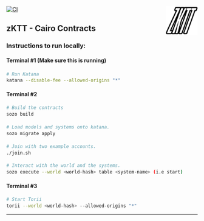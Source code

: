 <a href="https://zktable.top"><img src="assets/zktt_transparent.png" alt="zkTT logo" align="right" style="width:84px;"></a>

[![CI](https://github.com/webisoftSoftware/zktt/actions/workflows/test.yaml/badge.svg)](https://github.com/webisoftSoftware/zktt/actions/workflows/test.yaml)

## zKTT - Cairo Contracts

### Instructions to run locally:

#### Terminal #1 (Make sure this is running)

```bash
# Run Katana
katana --disable-fee --allowed-origins "*"
```

#### Terminal #2

```bash
# Build the contracts
sozo build

# Load models and systems onto katana.
sozo migrate apply

# Join with two example accounts.
./join.sh

# Interact with the world and the systems.
sozo execute --world <world-hash> table <system-name> (i.e start)
```

#### Terminal #3
```bash
# Start Torii
torii --world <world-hash> --allowed-origins "*"
```

---
